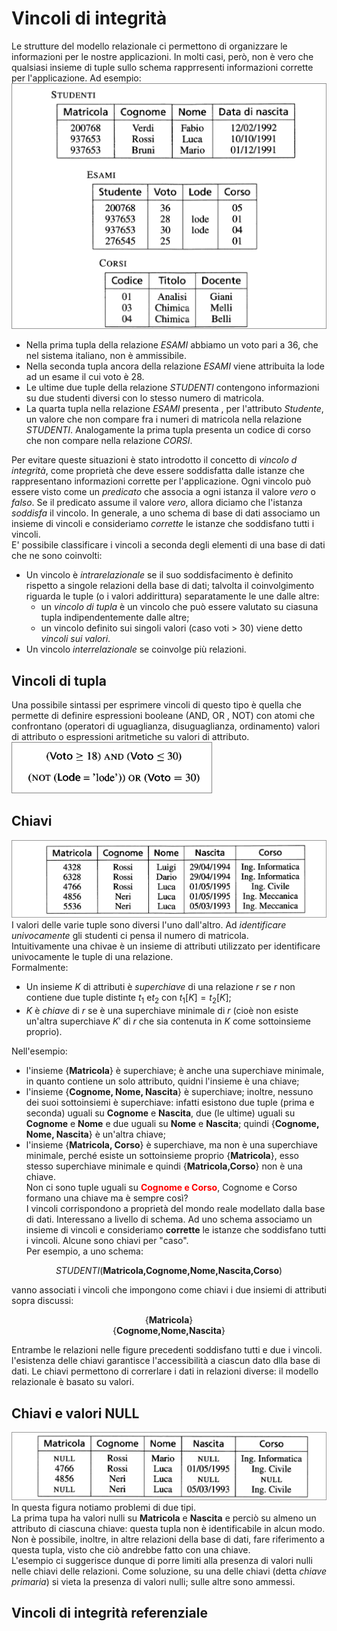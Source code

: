 # Vincoli di integrità
Le strutture del modello relazionale ci permettono di organizzare le informazioni per le nostre applicazioni. In molti casi, però, non è vero che qualsiasi insieme di tuple sullo schema rapprresenti informazioni corrette per l'applicazione. Ad esempio:  
![Base di dati con informazioni errate](./Screen/informazioni_errate.png)  
+ Nella prima tupla della relazione *ESAMI*  abbiamo un voto pari a 36, che nel sistema italiano, non è ammissibile.
+ Nella seconda tupla ancora della relazione *ESAMI* viene attribuita la lode ad un esame il cui voto è 28.
+ Le ultime due tuple della relazione *STUDENTI* contengono informazioni su due studenti diversi con lo stesso numero di matricola.
+ La quarta tupla nella relazione *ESAMI* presenta , per l'attributo *Studente*, un valore che non compare fra i numeri di matricola nella relazione *STUDENTI*. Analogamente la prima tupla presenta un codice di corso che non compare nella relazione *CORSI*.  

Per evitare queste situazioni è stato introdotto il concetto di *vincolo d integrità*, come proprietà che deve essere soddisfatta dalle istanze che rappresentano informazioni corrette per l'applicazione. Ogni vincolo può essere visto come un *predicato* che associa a ogni istanza il valore *vero* o *falso*. Se il predicato assume il valore *vero*, allora diciamo che l'istanza *soddisfa* il vincolo. In generale, a uno schema di base di dati associamo un insieme di vincoli e consideriamo *corrette* le istanze che soddisfano tutti i vincoli.  
E' possibile classificare i vincoli a seconda degli elementi di una base di dati che ne sono coinvolti:  

- Un vincolo è *intrarelazionale* se il suo soddisfacimento è definito rispetto a singole relazioni della base di dati; talvolta il coinvolgimento riguarda le tuple (o i valori addirittura) separatamente le une dalle altre:
  - un *vincolo di tupla* è un vincolo che può essere valutato su ciasuna tupla indipendentemente dalle altre;
  - un vincolo definito sui singoli valori (caso voti > 30) viene detto *vincoli sui valori*.
- Un vincolo *interrelazionale* se coinvolge più relazioni.
## Vincoli di tupla
Una possibile sintassi per esprimere vincoli di questo tipo è quella che permette di definire espressioni booleane (AND, OR , NOT) con atomi che confrontano (operatori di uguaglianza, disuguaglianza, ordinamento) valori di attributo o espressioni aritmetiche su valori di attributo.  
![Vincoli tupla](./Screen/vincoli_tupla.png)  
## Chiavi 
![Una relazione per le chiavi come esempio](./Screen/chiavi.png)  
I valori delle varie tuple sono diversi l'uno dall'altro. Ad *identificare univocamente* gli studenti ci pensa il numero di matricola.  
Intuitivamente una chivae è un insieme di attributi utilizzato per identificare univocamente le tuple di una relazione.  
Formalmente:  
+ Un insieme $K$ di attributi è *superchiave* di una relazione *r* se *r* non contiene due tuple distinte $t_1$ e$t_2$ con $t_1[K]=t_2[K]$;
+ $K$ è *chiave* di *r* se è una superchiave minimale di *r* (cioè non esiste un'altra superchiave $K'$ di *r* che sia contenuta in $K$ come sottoinsieme proprio).  

Nell'esempio:
+ l'insieme {**Matricola**} è superchiave; è anche una superchiave minimale, in quanto contiene un solo attributo, quidni l'insieme è una chiave;
+ l'insieme {**Cognome, Nome, Nascita**} è superchiave; inoltre, nessuno dei suoi sottoinsiemi è superchiave: infatti esistono due tuple (prima e seconda) uguali su **Cognome** e **Nascita**, due (le ultime) uguali su **Cognome** e **Nome** e due uguali su **Nome** e **Nascita**; quindi {**Cognome, Nome, Nascita**} è un'altra chiave;
+ l'insieme {**Matricola, Corso**} è superchiave, ma non è una superchiave minimale, perché esiste un sottoinsieme proprio {**Matricola**}, esso stesso superchiave minimale e quindi {**Matricola,Corso**} non è una chiave.  
Non ci sono tuple uguali su <span style="color:red">**Cognome e Corso**</span>, Cognome e Corso  formano una chiave ma è sempre così?  
I vincoli corrispondono a proprietà del mondo reale modellato dalla base di dati. Interessano a livello di schema. Ad uno schema associamo un insieme di vincoli e consideriamo **corrette** le istanze che soddisfano tutti i vincoli. Alcune sono chiavi per "caso".  
Per esempio, a uno schema:  
<p style="text-align:center"><i>STUDENTI</i>(<b>Matricola,Cognome,Nome,Nascita,Corso</b>)</p>  
vanno associati i vincoli che impongono come chiavi i due insiemi di attributi sopra discussi:
<p style="text-align:center">
  {<b>Matricola</b>}<br>
  {<b>Cognome,Nome,Nascita</b>}
</p>
Entrambe le relazioni nelle figure precedenti soddisfano tutti e due i vincoli.  
l'esistenza delle chiavi garantisce l'accessibilità a ciascun dato dlla base di dati. Le chiavi permettono di correrlare i dati in relazioni diverse: il modello relazionale è basato su valori.  

## Chiavi e valori NULL

![Una relazione con valori nulli](./Screen/chiavi_null.png)  
In questa figura notiamo problemi di due tipi.  
La prima tupa ha valori nulli su **Matricola** e **Nascita** e perciò su almeno un attributo di ciascuna chiave: questa tupla non è identificabile in alcun modo. Non è possibile, inoltre, in altre relazioni della base di dati, fare riferimento a questa tupla, visto che ciò andrebbe fatto con una chiave.  
L'esempio ci suggerisce dunque di porre limiti alla presenza di valori nulli nelle chiavi delle relazioni. Come soluzione, su una delle chiavi (detta *chiave primaria*) si vieta la presenza di valori nulli; sulle altre sono ammessi.  
## Vincoli di integrità referenziale  

